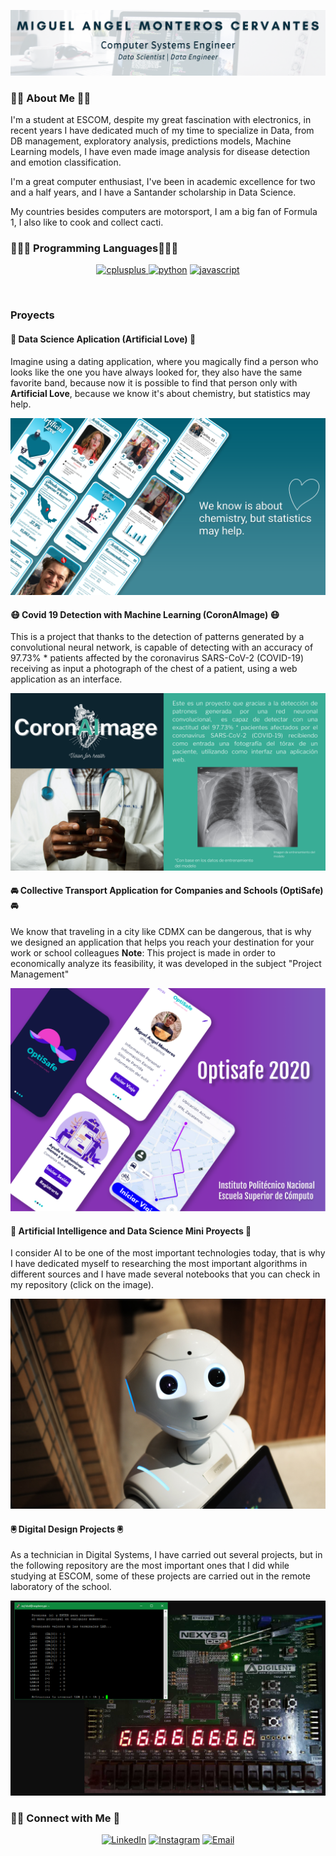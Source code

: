 <p align="center">
  <img src="Images/engi2.png" />
</p>

### 👨‍🎓 About Me 👨‍🎓
I'm a student at ESCOM, despite my great fascination with electronics, in recent years I have dedicated much of my time to specialize in Data, from DB management, exploratory analysis, predictions models, Machine Learning models, I have even made image analysis for disease detection and emotion classification.

I'm a great computer enthusiast, I've been in academic excellence for two and a half years, and I have a Santander scholarship in Data Science.

My countries besides computers are motorsport, I am a big fan of Formula 1, I also like to cook and collect cacti.


### 👨🏻‍💻 Programming Languages👨🏻‍💻

<p align="center">
<a href="https://en.wikipedia.org/wiki/C%2B%2B">
<img src="https://img.shields.io/badge/C++-4B0082.svg?style=for-the-badge&logo=c%2B%2B&logoColor=4B0082&labelColor=ffffff" alt="cplusplus">
</a>
<a href="https://en.wikipedia.org/wiki/Python_(programming_language)"><img src="https://img.shields.io/badge/python-FFFF00.svg?style=for-the-badge&logo=python&logoColor=0768a8&labelColor=ffffff" alt="python"></a>
<a href="https://en.wikipedia.org/wiki/JavaScript"><img src="https://img.shields.io/badge/JS-f5f542.svg?style=for-the-badge&logo=javascript&logoColor=f5f542&labelColor=ffffff" alt="javascript"></a>
</p><br>

### Proyects
#### 💖 Data Science Aplication (Artificial Love) 💖
Imagine using a dating application, where you magically find a person who looks like the one you have always looked for, they also have the same favorite band, because now it is possible to find that person only with **Artificial Love**, because we know it's about chemistry, but statistics may help.
<p align="center">
  <a href="https://www.figma.com/proto/Ew3mFVME48Oagi8ceXwbpf/Proyectoo-2021?node-id=378%3A0&scaling=contain&page-id=0%3A1"><img src="Images/ArtificialLove.png" /> </a>
</p>

#### 😷 Covid 19 Detection with Machine Learning (CoronAImage) 😷
This is a project that thanks to the detection of patterns generated by a convolutional neural network, is capable of detecting with an accuracy of 97.73% * patients affected by the coronavirus SARS-CoV-2 (COVID-19) receiving as input a photograph of the chest of a patient, using a web application as an interface.
<p align="center">
  <a href="https://www.canva.com/design/DAETnCYh4qg/O-RKR2s2IsLSQV0WjwYniQ/view?utm_content=DAETnCYh4qg&utm_campaign=designshare&utm_medium=link&utm_source=publishpresent"><img src="Images/CoronAImage.png" /> </a>
</p>

#### 🚘 Collective Transport Application for Companies and Schools (OptiSafe) 🚘
We know that traveling in a city like CDMX can be dangerous, that is why we designed an application that helps you reach your destination for your work or school colleagues
**Note**: This project is made in order to economically analyze its feasibility, it was developed in the subject "Project Management"
<p align="center">
  <a href="https://drive.google.com/file/d/1dmfK9QyaHT1cSV4mkXadrYs1SIIeGwk4/view?usp=sharing"><img src="Images/OptiSafe.png" /> </a>
</p>

#### 🤖 Artificial Intelligence and Data Science Mini Proyects 🤖
I consider AI to be one of the most important technologies today, that is why I have dedicated myself to researching the most important algorithms in different sources and I have made several notebooks that you can check in my repository (click on the image).
<p align="center">
  <a href="https://github.com/miguelmontcerv/Artificial-Intelligence"><img src="Images/IA.jpg" /> </a>
</p>

#### 🖲 Digital Design Projects 🖲
As a technician in Digital Systems, I have carried out several projects, but in the following repository are the most important ones that I did while studying at ESCOM, some of these projects are carried out in the remote laboratory of the school.
<p align="center">
  <a href="https://github.com/miguelmontcerv/Digital-Design"><img src="Images/Digital.PNG" /> </a>
</p>

<h3> 🤝🏻 Connect with Me 🤝</h3>
<p align="center">
<a href="https://www.linkedin.com/in/miguel-monteros/"><img src="https://img.shields.io/badge/LinkedIn--_.svg?style=social&logo=linkedin" alt="LinkedIn"></a>
<a href="https://www.instagram.com/miguel.chino.mont/"><img alt="Instagram" src="https://img.shields.io/badge/Instagram-miguel.chino.mont_-black?style=flat-square&logo=instagram"></a>
<a href="mailto:mmonteros1pn@gmail.com"><img alt="Email" src="https://img.shields.io/badge/Email-mmonteros1pn@gmail.com-blue?style=flat-square&logo=gmail"></a>    
</p>  
